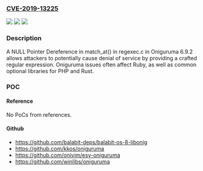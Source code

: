 ### [CVE-2019-13225](https://cve.mitre.org/cgi-bin/cvename.cgi?name=CVE-2019-13225)
![](https://img.shields.io/static/v1?label=Product&message=n%2Fa&color=blue)
![](https://img.shields.io/static/v1?label=Version&message=n%2Fa&color=blue)
![](https://img.shields.io/static/v1?label=Vulnerability&message=n%2Fa&color=brighgreen)

### Description

A NULL Pointer Dereference in match_at() in regexec.c in Oniguruma 6.9.2 allows attackers to potentially cause denial of service by providing a crafted regular expression. Oniguruma issues often affect Ruby, as well as common optional libraries for PHP and Rust.

### POC

#### Reference
No PoCs from references.

#### Github
- https://github.com/balabit-deps/balabit-os-8-libonig
- https://github.com/kkos/oniguruma
- https://github.com/onivim/esy-oniguruma
- https://github.com/winlibs/oniguruma

